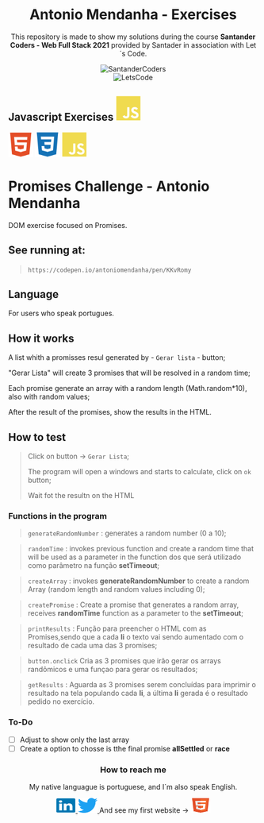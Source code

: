 <div align="center">
    <h1>Antonio Mendanha - Exercises</h1>
    <p>This repository is made to show my solutions during the course <b>Santander Coders - Web Full Stack 2021</b> provided by Santader in association with Let´s Code.</p>
    <img height="100" alt="SantanderCoders" src="https://letscode.com.br/images/Processes/SantanderCoders.svg">
    <br>
    <img height="20" alt="LetsCode" src="https://lc-public-assets.s3.sa-east-1.amazonaws.com/images/Header/letsCodeLogo.svg">    
</div>
<div> 
  <h2>Javascript Exercises
    <img height="50" alt="Javascript" src="https://raw.githubusercontent.com/devicons/devicon/master/icons/javascript/javascript-plain.svg"><br>
  </h2>
  <img height="50" alt="HTML" src="https://raw.githubusercontent.com/devicons/devicon/master/icons/html5/html5-plain.svg">
  <img height="50" alt="CSS" src="https://raw.githubusercontent.com/devicons/devicon/master/icons/css3/css3-plain.svg">
  <img height="50" alt="Javascript" src="https://raw.githubusercontent.com/devicons/devicon/master/icons/javascript/javascript-plain.svg">
</div>

# Promises Challenge - Antonio Mendanha
DOM exercise focused on Promises.
## See running at:
>`https://codepen.io/antoniomendanha/pen/KKvRomy`
## Language
For users who speak portugues.

## How it works
  
A list whith a promisses resul generated by - `Gerar lista` - button;

"Gerar Lista" will create 3 promises that will be resolved in a random time;

Each promise generate an array with a random length (Math.random*10), also with random values;
  
After the result of the promises, show the results in the HTML.

## How to test
>Click on button -> `Gerar Lista`;
>
>The program will open a windows and starts to calculate, click on `ok`  button;
>
>Wait fot the resultn on the HTML

### Functions in the program

>`generateRandomNumber` : generates a random number (0 a 10);

>`randomTime` : invokes previous function and create a random time that will be used as a parameter in the function dos que será utilizado como parâmetro na função **setTimeout**;

>`createArray` : invokes **generateRandomNumber** to create a random Array (random length and random values including 0);

>`createPromise` : Create a promise that generates a random array, receives **randomTime** function as a parameter to the **setTimeout**;

>`printResults` : Função para preencher o HTML com as Promises,sendo que a cada **li** o texto vai sendo aumentado com o resultado de cada uma das 3 promises;

> `button.onclick`
> Cria as 3 promises que irão gerar os arrays randômicos e uma funçao para gerar os resultados;
 
> `getResults` : Aguarda as 3 promises serem concluídas para imprimir o resultado na tela populando cada **li**, a última **li** gerada é o resultado pedido no exercício.

### To-Do

- [ ] Adjust to show only the last array
- [ ] Create a option to chosse is tthe final promise **allSettled** or **race** 

<div align="center">
  <h3> How to reach me </h3>
  <p> My native languague is portuguese, and I´m also speak English.</p>
  <a href="https://www.linkedin.com/in/antoniomendanha/" target="blank">
    <img height="30" width="40" alt="Antonio-Linkedin" src="https://raw.githubusercontent.com/devicons/devicon/master/icons/linkedin/linkedin-original.svg">
  </a>
  <a href="https://www.twitter.com/antoniomendanha" target="blank">
    <img height="30" width="40" alt="Antonio-twitter" src="https://raw.githubusercontent.com/devicons/devicon/master/icons/twitter/twitter-original.svg">
  </a>
  <span> And see my first website -></span>  
  <a href="https://antoniomendanha.github.io" target="blank">
  <img height="30" width="40" alt="Antonio-HTML" src="https://raw.githubusercontent.com/devicons/devicon/master/icons/html5/html5-original.svg">
  </a>
</div>

